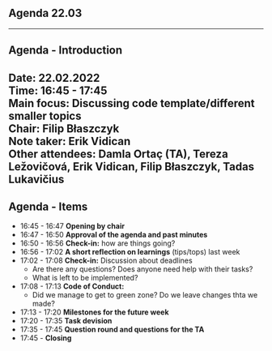 ## Agenda 22.03

---
## Agenda - Introduction

Date:           22.02.2022\
Time:           16:45 - 17:45\
Main focus:     Discussing code template/different smaller topics\
Chair:          Filip Błaszczyk\
Note taker:     Erik Vidican\
Other attendees: Damla Ortaç (TA), Tereza Ležovičová, Erik Vidican, Filip Błaszczyk, Tadas Lukavičius
---

## Agenda - Items

* 16:45 - 16:47 **Opening by chair**
* 16:47 - 16:50 **Approval of the agenda and past minutes**
* 16:50 - 16:56 **Check-in:** how are things going?
* 16:56 - 17:02 **A short reflection on learnings** (tips/tops) last week
* 17:02 - 17:08 **Check-in:** Discussion about deadlines
  * Are there any questions? Does anyone need help with their tasks?
  * What is left to be implemented?
* 17:08 - 17:13 **Code of Conduct:** 
  * Did we manage to get to green zone? Do we leave changes thta we made? 
* 17:13 - 17:20 **Milestones for the future week**
* 17:20 - 17:35 **Task devision**
* 17:35 - 17:45 **Question round and questions for the TA**
* 17:45 - **Closing**